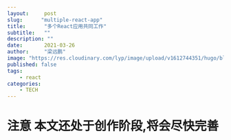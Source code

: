 ```yaml
---
layout:     post 
slug:      "multiple-react-app"
title:      "多个React应用共同工作"
subtitle:   ""
description: ""
date:       2021-03-26
author:     "梁远鹏"
image: "https://res.cloudinary.com/lyp/image/upload/v1612744351/hugo/blog.github.io/pexels-bruno-cervera-6032877.jpg"
published: false
tags:
    - react
categories: 
    - TECH
---  
```


# 注意 本文还处于创作阶段,将会尽快完善